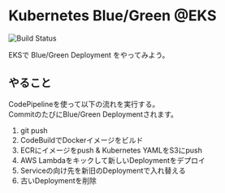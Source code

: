 # Kubernetes Blue/Green @EKS

![Build Status](https://codebuild.us-west-2.amazonaws.com/badges?uuid=eyJlbmNyeXB0ZWREYXRhIjoiOWV1anl4VXc2SlZyekUyNDk1TjZSdDVjenNDUVhMV21lU0xocE5ERVpxRGp3cjc3dmdsQ1R4SE1qUXg0a0gzSFdhNzNFUzJvT3N4UVVSc0dXV0k4ekhFPSIsIml2UGFyYW1ldGVyU3BlYyI6InJDNzVFWjhVVXRFWkRLTHIiLCJtYXRlcmlhbFNldFNlcmlhbCI6MX0%3D&branch=master)

EKSで Blue/Green Deployment をやってみよう。

## やること

CodePipelineを使って以下の流れを実行する。  
CommitのたびにBlue/Green Deploymentされます。

1. git push
2. CodeBuildでDockerイメージをビルド
3. ECRにイメージをpush & Kubernetes YAMLをS3にpush
4. AWS Lambdaをキックして新しいDeploymentをデプロイ
5. Serviceの向け先を新旧のDeploymentで入れ替える
6. 古いDeploymentを削除
